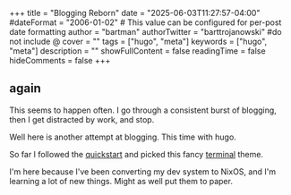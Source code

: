 +++
title = "Blogging Reborn"
date = "2025-06-03T11:27:57-04:00"
#dateFormat = "2006-01-02" # This value can be configured for per-post date formatting
author = "bartman"
authorTwitter = "barttrojanowski" #do not include @
cover = ""
tags = ["hugo", "meta"]
keywords = ["hugo", "meta"]
description = ""
showFullContent = false
readingTime = false
hideComments = false
+++

## again

This seems to happen often.  I go through a consistent burst of blogging, then I get
distracted by work, and stop.

Well here is another attempt at blogging.  This time with hugo.

<!--more-->

So far I followed the [quickstart](https://gohugo.io/getting-started/quick-start/)
and picked this fancy [terminal](https://github.com/panr/hugo-theme-terminal) theme.

I'm here because I've been converting my dev system to NixOS, and I'm learning a lot
of new things.  Might as well put them to paper.
